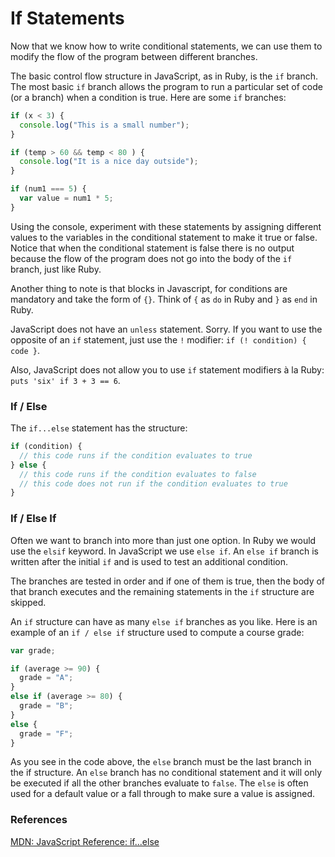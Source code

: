 # If Statements

Now that we know how to write conditional statements, we can use them to modify the flow of the program between different branches.

The basic control flow structure in JavaScript, as in Ruby, is the `if` branch.  The most basic `if` branch allows the program to run a particular set of code (or a branch) when a condition is true.  Here are some `if` branches:

```javascript
if (x < 3) {
  console.log("This is a small number");
}

if (temp > 60 && temp < 80 ) {
  console.log("It is a nice day outside");
}

if (num1 === 5) {
  var value = num1 * 5;
}
```

Using the console, experiment with these statements by assigning different values to the variables in the conditional statement to make it true or false. Notice that when the conditional statement is false there is no output because the flow of the program does not go into the body of the `if` branch, just like Ruby.

Another thing to note is that blocks in Javascript, for conditions are mandatory and take the form of `{}`. Think of `{` as `do` in Ruby and `}` as `end` in Ruby.

JavaScript does not have an `unless` statement. Sorry. If you want to use the opposite of an `if` statement, just use the `!` modifier: `if (! condition) { code }`.

Also, JavaScript does not allow you to use `if` statement modifiers à la Ruby: `puts 'six' if 3 + 3 == 6`.

### If / Else

The `if...else` statement has the structure:

```js
if (condition) {
  // this code runs if the condition evaluates to true
} else {
  // this code runs if the condition evaluates to false
  // this code does not run if the condition evaluates to true
}
```

### If / Else If

Often we want to branch into more than just one option.  In Ruby we would use the `elsif` keyword. In JavaScript we use `else if`.  An `else if` branch is written after the initial `if` and is used to test an additional condition.

The branches are tested in order and if one of them is true, then the body of that branch executes and the remaining statements in the `if` structure are skipped.

An `if` structure can have as many `else if` branches as you like.  Here is an example of an `if / else if` structure used to compute a course grade:

```javascript
var grade;

if (average >= 90) {
  grade = "A";
}
else if (average >= 80) {
  grade = "B";
}
else {
  grade = "F";
}
```

As you see in the code above, the `else` branch must be the last branch in the if structure.  An `else` branch has no conditional statement and it will only be executed if all the other branches evaluate to `false`.  The `else` is often used for a default value or a fall through to make sure a value is assigned.

### References

[MDN: JavaScript Reference: if...else](https://developer.mozilla.org/en-US/docs/JavaScript/Reference/Statements/if...else)
